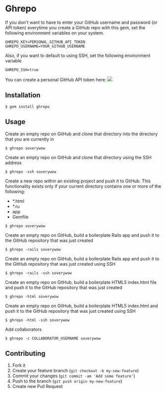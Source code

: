 # Ghrepo

If you don't want to have to enter your GitHub username and password (or API token) everytime you create a GitHub repo with this gem, set the following environment variables on your system.

```
GHREPO_KEY=PERSONAL_GITHUB_API_TOKEN
GHREPO_USERNAME=YOUR_GITHUB_USERNAME
```

Also, if you want to default to using SSH, set the following environment variable

```
GHREPO_SSH=true
```

You can create a personal GitHub API token here:
<img src="https://d2oawfjgoy88bd.cloudfront.net/5393b246c38aa547534fcae3/5393b246c38aa547534fcae5/5393b24ac38aa54754e9b138.png?Expires=1402277210&Signature=GpJuRQJMfxRpGohuxHZnKd9H1DcmBskpLshyJsMF4y2RQc89-YcRWY-gYtT6yFzG7lD2483YKlGk6H5mjljG0kEp-eAvVndMPSkdX9wK~VRJMWgoC9Y3RobP9nOruCaRR4O6wKngFjetKrTcHvCL6CyE9PcSCQIy2ta4Ua0EBaaJ794RcNp0fIxv3XzYqNiPM0Nfo~c7zFn0kPU9BULq56zbSfBI3B1fnIGaIM1iLCDHP6RWWD4ECd3q62PlwhPX42equ5PLD2P~u20gmgujWvw-fUiyj65UZeVf0esaknZmoatZdIhu3B6FkOx6~et9gahYz1s98KfKrbPRfiJplA__&Key-Pair-Id=APKAJHEJJBIZWFB73RSA">

## Installation

    $ gem install ghrepo

## Usage

Create an empty repo on GitHub and clone that directory into the directory that you are currently in

```
$ ghrepo soverywow
```

Create an empty repo on GitHub and clone that directory using the SSH address

```
$ ghrepo -ssh soverywow
```

Create a new repo within an existing project and push it to GitHub.
This functionality exists only if your current directory contains one or more of the following:
* *.html
* *.ru
* app
* Gemfile
```
$ ghrepo soverywow
```

Create an empty repo on GitHub, build a boilerplate Rails app and push it to the GitHub repository that was just created

```
$ ghrepo -rails soverywow
```

Create an empty repo on GitHub, build a boilerplate Rails app and push it to the GitHub repository that was just created using SSH

```
$ ghrepo -rails -ssh soverywow
```

Create an empty repo on GitHub, build a boilerplate HTML5 index.html file and push it to the GitHub repository that was just created

```
$ ghrepo -html soverywow
```

Create an empty repo on GitHub, build a boilerplate HTML5 index.html and push it to the GitHub repository that was just created using SSH

```
$ ghrepo -html -ssh soverywow
```

Add collaborators

```
$ ghrepo -c COLLABORATOR_USERNAME soverywow
```

## Contributing

1. Fork it
2. Create your feature branch (`git checkout -b my-new-feature`)
3. Commit your changes (`git commit -am 'Add some feature'`)
4. Push to the branch (`git push origin my-new-feature`)
5. Create new Pull Request
